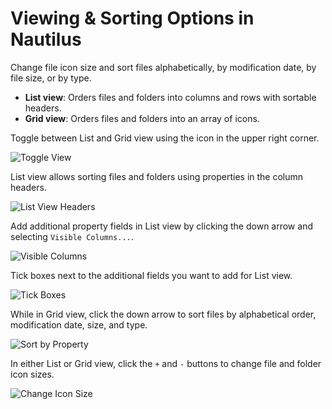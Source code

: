 # Viewing & Sorting Options in Nautilus

Change file icon size and sort files alphabetically, by modification date, by file size, or by type.

- **List view**: Orders files and folders into columns and rows with sortable headers.
- **Grid view**: Orders files and folders into an array of icons.

Toggle between List and Grid view using the icon in the upper right corner.

![Toggle View](/images/navigate-files-folders/toggle-view.png)

List view allows sorting files and folders using properties in the column headers.

![List View Headers](/images/navigate-files-folders/list-view-headers.png)

Add additional property fields in List view by clicking the down arrow and selecting `Visible Columns...`.

![Visible Columns](/images/navigate-files-folders/visible-columns.png)

Tick boxes next to the additional fields you want to add for List view.

![Tick Boxes](/images/navigate-files-folders/tick-boxes.png)

While in Grid view, click the down arrow to sort files by alphabetical order, modification date, size, and type.

![Sort by Property](/images/navigate-files-folders/sort-by-property.png)

In either List or Grid view, click the `+` and `-` buttons to change file and folder icon sizes.

![Change Icon Size](/images/navigate-files-folders/change-icon-size.png)
